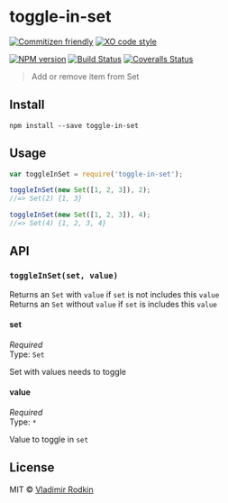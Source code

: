 # toggle-in-set

[![Commitizen friendly][commitizen-image]][commitizen-url]
[![XO code style][codestyle-image]][codestyle-url]

[![NPM version][npm-image]][npm-url]
[![Build Status][build-image]][build-url]
[![Coveralls Status][coveralls-image]][coveralls-url]

> Add or remove item from Set

## Install

```shell
npm install --save toggle-in-set
```

## Usage

```js
var toggleInSet = require('toggle-in-set');

toggleInSet(new Set([1, 2, 3]), 2);
//=> Set(2) {1, 3}

toggleInSet(new Set([1, 2, 3]), 4);
//=> Set(4) {1, 2, 3, 4}
```

## API

### `toggleInSet(set, value)`

Returns an `Set` with `value` if `set` is not includes this `value`<br>
Returns an `Set` without `value` if `set` is includes this `value`

#### set
*Required*<br>
Type: `Set`

Set with values needs to toggle

#### value
*Required*<br>
Type: `*`

Value to toggle in `set`


## License
MIT © [Vladimir Rodkin](https://github.com/VovanR)

[commitizen-url]: https://commitizen.github.io/cz-cli/
[commitizen-image]: https://img.shields.io/badge/commitizen-friendly-brightgreen.svg?style=flat-square

[codestyle-url]: https://github.com/xojs/xo
[codestyle-image]: https://img.shields.io/badge/code_style-XO-5ed9c7.svg?style=flat-square

[npm-url]: https://npmjs.org/package/toggle-in-set
[npm-image]: https://img.shields.io/npm/v/toggle-in-set.svg?style=flat-square

[build-url]: https://github.com/VovanR/toggle-in-set/actions/workflows/test-workflow.yml
[build-image]: https://img.shields.io/github/actions/workflow/status/vovanr/toggle-in-set/test-workflow.yml?branch=master&style=flat-square

[coveralls-url]: https://coveralls.io/r/VovanR/toggle-in-set
[coveralls-image]: https://img.shields.io/coveralls/VovanR/toggle-in-set.svg?style=flat-square
